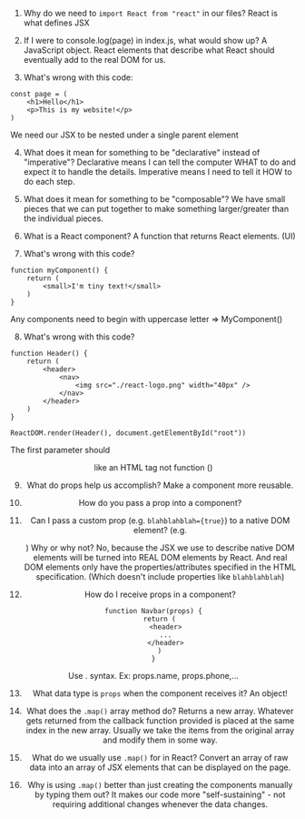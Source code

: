 1. Why do we need to `import React from "react"` in our files?
   React is what defines JSX

2. If I were to console.log(page) in index.js, what would show up?
   A JavaScript object. React elements that describe what React should
   eventually add to the real DOM for us.

3. What's wrong with this code:

```
const page = (
    <h1>Hello</h1>
    <p>This is my website!</p>
)
```

We need our JSX to be nested under a single parent element

4. What does it mean for something to be "declarative" instead of "imperative"?
   Declarative means I can tell the computer WHAT to do
   and expect it to handle the details. Imperative means I need
   to tell it HOW to do each step.

5. What does it mean for something to be "composable"?
   We have small pieces that we can put together to make something
   larger/greater than the individual pieces.

6. What is a React component?
   A function that returns React elements. (UI)

7. What's wrong with this code?

```
function myComponent() {
    return (
        <small>I'm tiny text!</small>
    )
}
```

Any components need to begin with uppercase letter => MyComponent()

8. What's wrong with this code?

```
function Header() {
    return (
        <header>
            <nav>
                <img src="./react-logo.png" width="40px" />
            </nav>
        </header>
    )
}

ReactDOM.render(Header(), document.getElementById("root"))
```

The first parameter should <Header /> like an HTML tag not function ()

9. What do props help us accomplish?
   Make a component more reusable.

10. How do you pass a prop into a component?
    <MyAwesomeHeader title="???" />

11. Can I pass a custom prop (e.g. `blahblahblah={true}`) to a native
    DOM element? (e.g. <div blahblahblah={true}>) Why or why not?
    No, because the JSX we use to describe native DOM elements will
    be turned into REAL DOM elements by React. And real DOM elements
    only have the properties/attributes specified in the HTML specification.
    (Which doesn't include properties like `blahblahblah`)

12. How do I receive props in a component?

```
function Navbar(props) {
   return (
      <header>
      ...
      </header>
   )
}
```

Use . syntax. Ex: props.name, props.phone,...

13. What data type is `props` when the component receives it?
    An object!

14. What does the `.map()` array method do?
Returns a new array. Whatever gets returned from the callback
function provided is placed at the same index in the new array.
Usually we take the items from the original array and modify them
in some way.


15. What do we usually use `.map()` for in React?
Convert an array of raw data into an array of JSX elements
that can be displayed on the page.


16. Why is using `.map()` better than just creating the components
   manually by typing them out?
It makes our code more "self-sustaining" - not requiring
additional changes whenever the data changes.
